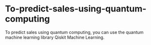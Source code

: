 # To-predict-sales-using-quantum-computing
To predict sales using quantum computing, you can use the quantum machine learning library Qiskit Machine Learning.
